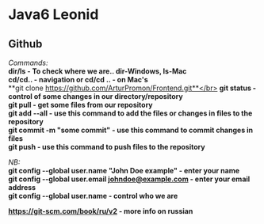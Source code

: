 # Java6 Leonid

## Github
*Commands:*</br>
**dir/ls - To check where we are.. dir-Windows, ls-Mac**</br>
**cd/cd.. - navigation or cd/cd .. - on Mac's**</br>
**git clone https://github.com/ArturPromon/Frontend.git**</br>
**git status - control of some changes in our directory/repository**</br>
**git pull - get some files from our repository**</br>
**git add --all - use this command to add the files or changes in files to the repository**</br>
**git commit -m "some commit" - use this command to commit changes in files**</br>
**git push - use this command to push files to the repository**</br>


*NB:*</br>
**git config --global user.name "John Doe example" - enter your name**</br>
**git config --global user.email johndoe@example.com - enter your email address**</br>
**git config --global user.name - control who we are**</br>

**https://git-scm.com/book/ru/v2 - more info on russian**
